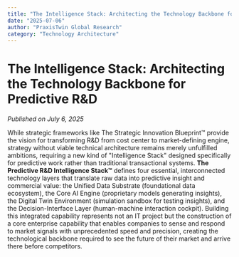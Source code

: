 ```yaml
---
title: "The Intelligence Stack: Architecting the Technology Backbone for Predictive R&D"
date: "2025-07-06"
author: "PraxisTwin Global Research"
category: "Technology Architecture"
---
```


# The Intelligence Stack: Architecting the Technology Backbone for Predictive R&D

*Published on July 6, 2025*

While strategic frameworks like The Strategic Innovation Blueprint™ provide the vision for transforming R&D from cost center to market-defining engine, strategy without viable technical architecture remains merely unfulfilled ambitions, requiring a new kind of "Intelligence Stack" designed specifically for predictive work rather than traditional transactional systems. **The Predictive R&D Intelligence Stack™** defines four essential, interconnected technology layers that translate raw data into predictive insight and commercial value: the Unified Data Substrate (foundational data ecosystem), the Core AI Engine (proprietary models generating insights), the Digital Twin Environment (simulation sandbox for testing insights), and the Decision-Interface Layer (human-machine interaction cockpit). Building this integrated capability represents not an IT project but the construction of a core enterprise capability that enables companies to sense and respond to market signals with unprecedented speed and precision, creating the technological backbone required to see the future of their market and arrive there before competitors.
